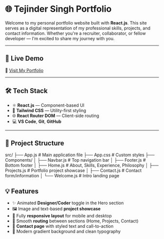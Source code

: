 # 🌐 Tejinder Singh Portfolio

Welcome to my personal portfolio website built with **React.js**. This site serves as a digital representation of my professional skills, projects, and contact information. Whether you're a recruiter, collaborator, or fellow developer — I'm excited to share my journey with you.

---

## 🚀 Live Demo

🔗 [Visit My Portfolio](https://your-deployment-link.com)

---

## 🛠️ Tech Stack

- ⚛️ **React.js** — Component-based UI
- 🎨 **Tailwind CSS** — Utility-first styling
- 🌐 **React Router DOM** — Client-side routing
- 💻 **VS Code**, **Git**, **GitHub**

---

## 📁 Project Structure
src/
├── App.js # Main application file
├── App.css # Custom styles
├── Components/
│ ├── Navbar.js # Top navigation bar
│ ├── Footer.js # Bottom footer
│ ├── Home.js # About, Skills, Experience, Philosophy
│ ├── Projects.js # Portfolio project showcase
│ ├── Contact.js # Contact form/information
│ └── Welcome.js # Intro landing page


## 💡 Features

- ✨ Animated **Designer/Coder** toggle in the Hero section
- 🖼️ Image and text-based **project showcase**
- 📱 Fully **responsive layout** for mobile and desktop
- 🔗 Smooth **routing** between sections (Home, Projects, Contact)
- 📩 **Contact page** with styled text and call-to-action
- 🎨 Modern gradient background and clean typography


